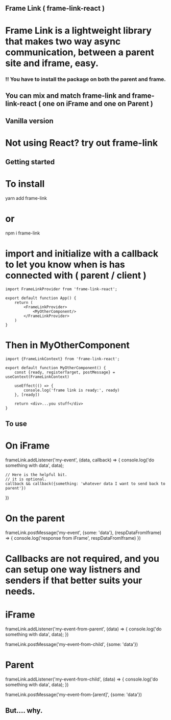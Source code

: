 ## Frame Link ( frame-link-react )

# Frame Link is a lightweight library that makes two way async communication, between a parent site and iframe, easy.

### !! You have to install the package on both the parent and frame.

## You can mix and match frame-link and frame-link-react ( one on iFrame and one on Parent )

## Vanilla version

# Not using React? try out frame-link

## Getting started

# To install

yarn add frame-link

# or

npm i frame-link

# import and initialize with a callback to let you know when is has connected with ( parent / client )

```
import FrameLinkProvider from 'frame-link-react';

export default function App() {
    return (
        <FrameLinkProvider>
            <MyOtherComponent/>
        </FrameLinkProvider>
    )
}
```

# Then in MyOtherComponent

```
import {FrameLinkContext} from 'frame-link-react';

export default function MyOtherComponent() {
    const {ready, registerTarget, postMessage} = useContext(FrameLinkContext)

    useEffect(() => {
        console.log('frame link is ready:', ready)
    }, [ready])

    return <div>...you stuff</div>
}
```

## To use

# On iFrame

frameLink.addListener('my-event', (data, callback) => {
console.log('do something with data', data);

    // Here is the helpful bit.
    // it is optional.
    callback && callback({something: 'whatever data I want to send back to parent'})

})

# On the parent

frameLink.postMessage('my-event', {some: 'data'}, (respDataFromIframe) => {
console.log('response from iFrame', respDataFromIframe)
})

# Callbacks are not required, and you can setup one way listners and senders if that better suits your needs.

# iFrame

frameLink.addListener('my-event-from-parent', (data) => {
console.log('do something with data', data);
})

frameLink.postMessage('my-event-from-child', {some: 'data'})

# Parent

frameLink.addListener('my-event-from-child', (data) => {
console.log('do something with data', data);
})

frameLink.postMessage('my-event-from-[arent]', {some: 'data'})

## But.... why.

```

```
